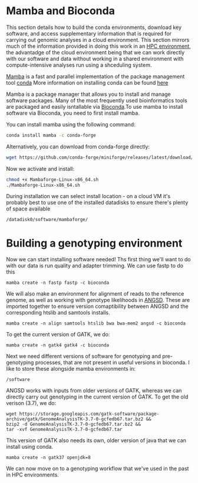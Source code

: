 # Mamba and Bioconda
This section details how to build the conda environments, download key software, and access supplementary information that is required for carrying out genomic analyses in a cloud environment.
This section mirrors much of the information provided in doing this work in an [HPC environment](https://github.com/TonyKess/genotyping_hpc/edit/main/env_building.md), the advantadge of the cloud environment being that we can work
directly with our software and data without working in a shared environment with compute-intensive analyses run using a shceduling system. 

[Mamba](https://github.com/mamba-org/mamba) is a fast and parallel implementation of the package management tool [conda](https://docs.conda.io/projects/conda/en/stable/#)
More information on installing conda can be found [here](https://github.com/GRDI-GenARCC/tutorials-and-workshops/blob/main/Conda/conda_installation_guide.md)

Mamba is a package manager that allows you to install and manage software packages. Many of the most frequently used bioinformatics tools are packaged and easily isntallable via [Bioconda](https://bioconda.github.io/).To use mamba to install software via Bioconda, you need to first install mamba.

You can install mamba using the following command:

```bash
conda install mamba -c conda-forge
```

Alternatively, you can download from conda-forge directly:

```bash
wget https://github.com/conda-forge/miniforge/releases/latest/download/Mambaforge-Linux-x86_64.sh
```

Now we activate and install:
```bash
chmod +x Mambaforge-Linux-x86_64.sh
./Mambaforge-Linux-x86_64.sh
```

During installation we can select install location - on a cloud VM it's probably best to use one of the installed datadisks to ensure there's plenty of space available
```
/datadisk0/software/mambaforge/
```

# Building a genotyping environment

Now we can start installing software needed! 
Ths first thing we'll want to do with our data is run quality and adapter trimming. We can use fastp to do this

```
mamba create -n fastp fastp -c bioconda
```

We will also make an environment for alignment of reads to the reference genome, as well as working with genotype likelihoods in [ANGSD](http://www.popgen.dk/angsd/index.php/ANGSD). These are imported together to ensure version comaptibility between ANGSD and the corresponding htslib and samtools installs. 

```
mamba create -n align samtools htslib bwa bwa-mem2 angsd -c bioconda
```
To get the current version of GATK, we do:

```
mamba create -n gatk4 gatk4 -c bioconda
```

Next we need different versions of software for genotyping and pre-genotyping processes, that are not present in useful versions in bioconda. I like to store these alongside mamba environments in:
```
/software
```

ANGSD works with inputs from older versions of GATK, whereas we can directly carry out genotyping in the current version of GATK. To get the old verison (3.7), we do:

```
wget https://storage.googleapis.com/gatk-software/package-archive/gatk/GenomeAnalysisTK-3.7-0-gcfedb67.tar.bz2 &&
bzip2 -d GenomeAnalysisTK-3.7-0-gcfedb67.tar.bz2 &&
tar -xvf GenomeAnalysisTK-3.7-0-gcfedb67.tar
```
This version of GATK also needs its own, older version of java that we can install using conda. 
```
mamba create -n gatk37 openjdk=8
```
We can now move on to a genotyping workflow that we've used in the past in HPC environments. 
